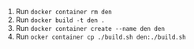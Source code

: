 1. Run `docker container rm den`
2. Run `docker build -t den .`
3. Run `docker container create --name den den`
4. Run `ocker container cp ./build.sh den:./build.sh`

